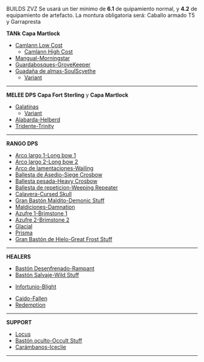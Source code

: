 BUILDS ZVZ
Se usará un tier mínimo de **6.1** de quipamiento normal, y **4.2** de equipamiento de artefacto.
La montura obligatoria será: Caballo armado T5 y Garrapresta 

**TANk**  __Capa Martlock__
  * [Camlann Low Cost](https://albiononline.com/en/characterbuilder/solo-builds/view/38643)
      * [Camlann High Cost](https://albiononline.com/en/characterbuilder/solo-builds/view/38536) 
  * [Mangual-Morningstar](https://albiononline.com/en/characterbuilder/solo-builds/view/23887)
  * [Guardabosques-GroveKeeper](https://albiononline.com/en/characterbuilder/solo-builds/view/23900)
  * [Guadaña de almas-SoulScyethe](https://albiononline.com/en/characterbuilder/solo-builds/view/23886)
      * [Variant](https://albiononline.com/en/characterbuilder/solo-builds/view/38537)
---
**MELEE DPS** __Capa Fort Sterling__ y __Capa Martlock__
 * [Galatinas](https://albiononline.com/en/characterbuilder/solo-builds/view/38538)
      * [Variant](https://albiononline.com/en/characterbuilder/solo-builds/view/38539)
 * [Alabarda-Helberd](https://albiononline.com/en/characterbuilder/solo-builds/view/23890)
 * [Tridente-Trinity](https://albiononline.com/en/characterbuilder/solo-builds/view/23891)
---
**RANGO DPS**
* [Arco largo 1-Long bow 1](https://albiononline.com/en/characterbuilder/solo-builds/view/38801)
* [Arco largo 2-Long bow 2](https://albiononline.com/en/characterbuilder/solo-builds/view/22345)
* [Arco de lamentaciones-Wailing](https://albiononline.com/en/characterbuilder/solo-builds/view/38541)
* [Ballesta de Asedio-Siege Crosbow](https://albiononline.com/en/characterbuilder/solo-builds/view/23895)
* [Ballesta pesada-Heavy Crosbow](https://albiononline.com/en/characterbuilder/solo-builds/view/38542)
* [Ballesta de repeticion-Weeping Repeater](https://albiononline.com/en/characterbuilder/solo-builds/view/38543)
* [Calavera-Cursed Skull](https://albiononline.com/en/characterbuilder/solo-builds/view/23766)
* [Gran Bastón Maldito-Demonic Stuff](https://albiononline.com/en/characterbuilder/solo-builds/view/22143/updated)
* [Maldiciones-Damnation](https://albiononline.com/en/characterbuilder/solo-builds/view/38544)
* [Azufre 1-Brimstone 1](https://albiononline.com/en/characterbuilder/solo-builds/view/38803)
* [Azufre 2-Brimstone 2](https://albiononline.com/en/characterbuilder/solo-builds/view/38804)
* [Glacial](https://albiononline.com/en/characterbuilder/solo-builds/view/38805)
* [Prisma](https://albiononline.com/en/characterbuilder/solo-builds/view/38806)
* [Gran Bastón de Hielo-Great Frost Stuff](https://albiononline.com/en/characterbuilder/solo-builds/view/38806)
---
**HEALERS**
* [Bastón Desenfrenado-Rampant](https://albiononline.com/en/characterbuilder/solo-builds/view/38808)
* [Bastón Salvaje-Wild Stuff](https://albiononline.com/en/characterbuilder/solo-builds/view/38809)
+ [Infortunio-Blight](https://albiononline.com/en/characterbuilder/solo-builds/view/38810)
* [Caido-Fallen](https://albiononline.com/en/characterbuilder/solo-builds/view/38811)
* [Redemption](https://albiononline.com/en/characterbuilder/solo-builds/view/38812)

---

**SUPPORT**
* [Locus](https://albiononline.com/en/characterbuilder/solo-builds/view/38813)
* [Bastón oculto-Occult Stuff](https://albiononline.com/en/characterbuilder/solo-builds/view/38814)
* [Carámbanos-Iceclie](https://albiononline.com/en/characterbuilder/solo-builds/view/38815)
---
